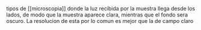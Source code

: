 tipos de [[microscopia]] donde la luz recibida por la muestra llega desde los lados, de modo que la muestra aparece clara, mientras que el fondo sera oscuro.
 La resolucion de esta por lo comun es mejor que la de campo claro 